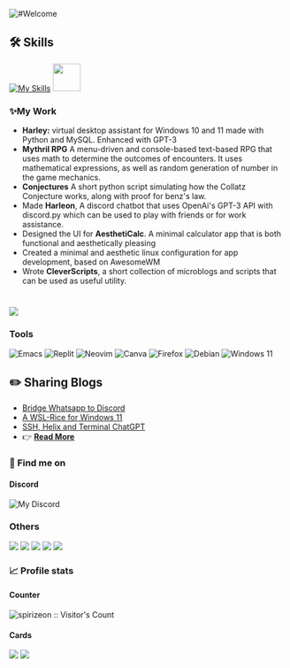 
![#Welcome](https://github.com/Spirizeon/Spirizeon/assets/123345456/e129a870-6761-46cb-bc83-f2a8cc673e0d)

## 🛠 Skills
[![My Skills](https://skillicons.dev/icons?i=python,dart,css,html,mysql,powershell,markdown,latex,git,vim,replit)](https://skillicons.dev) <img src="https://github.com/Spirizeon/Spirizeon/assets/123345456/eec19d4f-a458-434a-a111-7c72c28247d3" height="50px" width="50px" />

### ✨My Work
- **Harley:** virtual desktop assistant for Windows 10 and 11 made with Python and MySQL. Enhanced with GPT-3
- **Mythril RPG** A menu-driven and console-based text-based RPG that uses math to determine the outcomes of encounters. It uses mathematical expressions, as well as random generation of number in the game mechanics.
- **Conjectures** A short python script simulating how the Collatz Conjecture works, along with proof for benz's law.
- Made **Harleon**, A discord chatbot that uses OpenAi's GPT-3 API with discord.py which can be used to play with friends or for work assistance.
- Designed the UI for **AesthetiCalc**. A minimal calculator app that is both functional and aesthetically pleasing
- Created a minimal and aesthetic linux configuration for app development, based on AwesomeWM
- Wrote **CleverScripts**, a short collection of microblogs and scripts that can be used as useful utility.
#
![](http://github-profile-summary-cards.vercel.app/api/cards/profile-details?username=spirizeon&theme=gruvbox)

### Tools
![Emacs](https://img.shields.io/badge/Emacs-%237F5AB6.svg?&style=for-the-badge&logo=gnu-emacs&logoColor=white)
![Replit](https://img.shields.io/badge/Replit-DD1200?style=for-the-badge&logo=Replit&logoColor=white)
![Neovim](https://img.shields.io/badge/NeoVim-%2357A143.svg?&style=for-the-badge&logo=neovim&logoColor=white)
![Canva](https://img.shields.io/badge/Canva-%2300C4CC.svg?style=for-the-badge&logo=Canva&logoColor=white)
![Firefox](https://img.shields.io/badge/Firefox-FF7139?style=for-the-badge&logo=Firefox-Browser&logoColor=white)
![Debian](https://img.shields.io/badge/Debian-D70A53?style=for-the-badge&logo=debian&logoColor=white)
![Windows 11](https://img.shields.io/badge/Windows%2011-%230079d5.svg?style=for-the-badge&logo=Windows%2011&logoColor=white)


## ✏️ Sharing Blogs
+ <a href="https://zyree.hashnode.dev/bridge-whatsapp-to-discord">Bridge Whatsapp to Discord</a>
+ <a href="https://zyree.hashnode.dev/a-wsl-rice-for-debian-linux-win-11">A WSL-Rice for Windows 11</a>
+ <a href="https://zyree.hashnode.dev/code-tale-1">SSH, Helix and Terminal ChatGPT</a>
+ 👉 <a href="https://zyree.hashnode.dev/">**Read More**</a>


### 🏀 Find me on
#### Discord
![My Discord](https://discord-readme-badge.vercel.app/api?id=1031196479337013338)
### Others
<a href="https://leetcode.com/Spirizeon/"><img src="https://img.shields.io/badge/LeetCode-000000?style=for-the-badge&logo=LeetCode&logoColor=#d16c06" /></a>
<a href="https://dribbble.com/Zeta"><img src="https://img.shields.io/badge/Dribbble-EA4C89?style=for-the-badge&logo=dribbble&logoColor=white"/></a>
<a href="https://zyree.hashnode.dev"><img src="https://img.shields.io/badge/Hashnode-2962FF?style=for-the-badge&logo=hashnode&logoColor=white)" /></a>
<a href="https://opensea.io/zeta"><img src="https://img.shields.io/badge/OpenSea-%232081E2.svg?style=for-the-badge&logo=opensea&logoColor=white" /></a>
<a href="https://hackerrank.com/spirizeon"><img src="https://img.shields.io/badge/-Hackerrank-2EC866?style=for-the-badge&logo=HackerRank&logoColor=black"/></a>

### 📈 Profile stats
#### Counter
<img src="https://profile-counter.glitch.me/{spirizeon}/count.svg" alt="spirizeon :: Visitor's Count" />  

#### Cards

<img src="http://github-profile-summary-cards.vercel.app/api/cards/repos-per-language?username=spirizeon&theme=gruvbox&\={exclude}" /> <img src="http://github-profile-summary-cards.vercel.app/api/cards/most-commit-language?username=spirizeon&theme=gruvbox&exclude={exclude}" />
